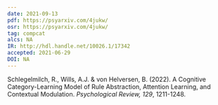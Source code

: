 ```yaml
---
date: 2021-09-13
pdf: https://psyarxiv.com/4jukw/
osr: https://psyarxiv.com/4jukw/
tag: compcat
alcs: NA
IR: http://hdl.handle.net/10026.1/17342
accepted: 2021-06-29
DOI: NA
---
```


Schlegelmilch, R., Wills, A.J. &  von Helversen, B. (2022). A Cognitive Category-Learning Model of Rule Abstraction, Attention Learning, and Contextual Modulation. _Psychological Review, 129_, 1211-1248. 






